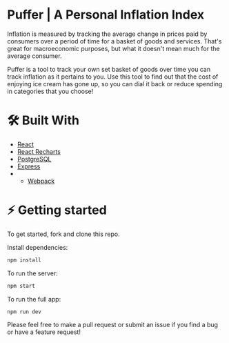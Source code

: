# Puffer | A Personal Inflation Index

Inflation is measured by tracking the average change in prices paid by consumers over a period of time for a basket of goods and services. That's great for macroeconomic purposes, but what it doesn't mean much for the average consumer.

Puffer is a tool to track your own set basket of goods over time you can track inflation as it pertains to you. Use this tool to find out that the cost of enjoying ice cream has gone up, so you can dial it back or reduce spending in categories that you choose!

<h1> 🛠 Built With </h1>

- <a href="https://react.dev/learn"> React </a>
- <a href="https://recharts.org/en-US/"> React Recharts </a>
- <a href="https://www.postgresql.org/docs/"> PostgreSQL </a>
- <a href="https://expressjs.com/en/api.html"> Express </a>
- - <a href="https://webpack.js.org/concepts/"> Webpack </a>

<h1 id="getting-started">⚡ Getting started </h1>

To get started, fork and clone this repo.

Install dependencies:

```js
npm install
```

To run the server:

```js
npm start
```

To run the full app:

```js
npm run dev
```

Please feel free to make a pull request or submit an issue if you find a bug or have a feature request!

